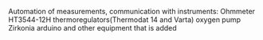 Automation of measurements, communication with instruments:
Ohmmeter HT3544-12H
thermoregulators(Thermodat 14 and Varta)
oxygen pump Zirkonia
arduino 
and other equipment that is added
